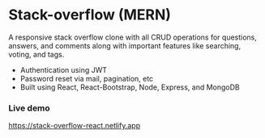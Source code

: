 # Stack-overflow (MERN)

<p>A responsive stack overflow clone with all CRUD operations for questions, answers, and comments along with important features like searching, voting, and tags. </p>

- Authentication using JWT
- Password reset via mail, pagination, etc
- Built using React, React-Bootstrap, Node, Express, and MongoDB

<h3>Live demo</h3>

https://stack-overflow-react.netlify.app


